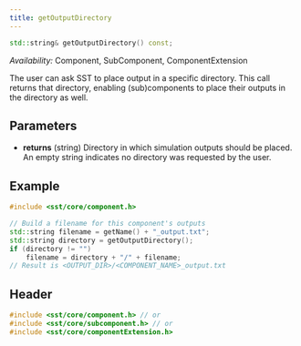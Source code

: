 ```yaml
---
title: getOutputDirectory
---
```


```cpp
std::string& getOutputDirectory() const;
```
*Availability:* Component, SubComponent, ComponentExtension

The user can ask SST to place output in a specific directory. This call returns that directory, enabling (sub)components to place their outputs in the directory as well.


## Parameters
* **returns** (string) Directory in which simulation outputs should be placed. An empty string indicates no directory was requested by the user.


## Example

<!--- SOURCE_CODE: None --->
```cpp
#include <sst/core/component.h>

// Build a filename for this component's outputs
std::string filename = getName() + "_output.txt";
std::string directory = getOutputDirectory();
if (directory != "") 
    filename = directory + "/" + filename;
// Result is <OUTPUT_DIR>/<COMPONENT_NAME>_output.txt
```

## Header
```cpp
#include <sst/core/component.h> // or
#include <sst/core/subcomponent.h> // or
#include <sst/core/componentExtension.h>
```